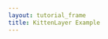 ```yaml
---
layout: tutorial_frame
title: KittenLayer Example
---
```

<script type="module">
	import {Map, CRS, TileLayer} from 'leaflet';

	const map = new Map('map', {
		crs: CRS.Simple,
		center: [0, 0],
		zoom: 5
	});

	TileLayer.Kitten = TileLayer.extend({
		getTileUrl(coords) {
			const i = Math.ceil(Math.random() * 4) - 1;
			const tag = ['orange', 'hat', 'cute', 'small'];
			return `https://cataas.com/cat/${tag[i]}?width=256&height=256`;
		},
		getAttribution() {
			return '<a href="https://cataas.com/">CATAAS - Cat as a service</a>';
		}
	});

	const kittenTiles = new TileLayer.Kitten();
	map.addLayer(kittenTiles);
</script>
